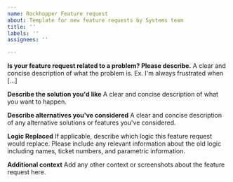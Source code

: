 ```yaml
---
name: Rockhopper Feature request
about: Template for new feature requests by Systems team
title: ''
labels: ''
assignees: ''

---
```


**Is your feature request related to a problem? Please describe.**
A clear and concise description of what the problem is. Ex. I'm always frustrated when [...]

**Describe the solution you'd like**
A clear and concise description of what you want to happen.

**Describe alternatives you've considered**
A clear and concise description of any alternative solutions or features you've considered.

**Logic Replaced**
If applicable, describe which logic this feature request would replace. Please include any relevant information about the old logic including names, ticket numbers, and parametric information.

**Additional context**
Add any other context or screenshots about the feature request here.
